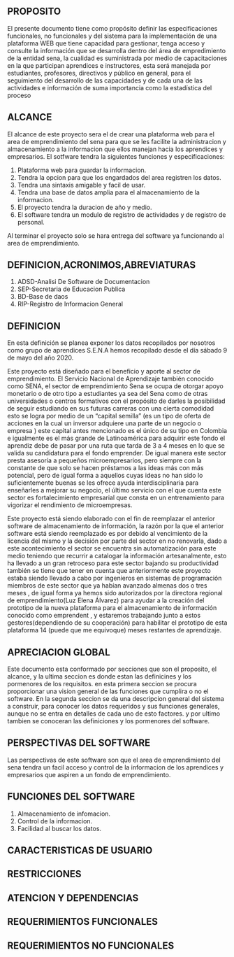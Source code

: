 ## **PROPOSITO** 

El presente documento tiene como propósito definir las especificaciones funcionales, no funcionales y del sistema para la implementación de una plataforma WEB que tiene capacidad para gestionar, tenga acceso y consulte la información que se desarrolla dentro del área de empredimiento de la entidad sena, la cualidad es suministrada por medio de capacitaciones en la que participan aprendices e instructores, esta será manejada por estudiantes, profesores, directivos y público en general, para el seguimiento del desarrollo de las capacidades y de cada una de las actividades e información de suma importancia como la estadística del proceso 

## **ALCANCE**

El alcance de este proyecto sera el de crear una plataforma web para el area de emprendimiento del sena para que se les facilite la administracion y almacenamiento a la informacion que ellos manejan hacia los aprendices y empresarios. El sotfware tendra la siguientes funciones y especificaciones:

1. Plataforma web para guardar la informacion.
2. Tendra la opcion para que los engardados del area registren los datos.
3. Tendra una sintaxis amigable y facil de usar.
4. Tendra una base de datos amplia para el almacenamiento de la informacion.
5. El proyecto tendra la duracion de año y medio.
6. El software tendra un modulo de registro de actividades y de registro de personal.

Al terminar el proyecto solo se hara entrega del software ya funcionando al area de emprendimiento.


## **DEFINICION,ACRONIMOS,ABREVIATURAS**

1. ADSD-Analisi De Software de Documentacion 
2. SEP-Secretaria de Educacion Publica
3. BD-Base de daos 
4. RIP-Registro de Informacion General

## **DEFINICION**

En esta definición se planea exponer los datos recopilados por nosotros como grupo de aprendices S.E.N.A hemos recopilado desde el día sábado 9 de mayo del año 2020.

Este proyecto está diseñado para el beneficio y aporte al sector de emprendimiento. El Servicio Nacional de Aprendizaje también conocido como SENA, el sector de emprendimiento Sena se ocupa de otorgar apoyo monetario o de otro tipo a estudiantes ya sea del Sena como de otras universidades  o centros formativos con el propósito de darles la posibilidad de seguir estudiando en sus futuras carreras con una cierta comodidad esto se logra por medio de un “capital semilla” (es un tipo de oferta de acciones en la cual un inversor adquiere una parte de un negocio o empresa ) este capital antes mencionado es el único de su tipo en Colombia e igualmente es el más grande de Latinoamérica para adquirir este fondo el aprendiz debe de pasar por una ruta que tarda de 3 a 4 meses en lo que se valida su candidatura para el fondo emprender. 
De igual manera este sector presta asesoría a pequeños microempresarios, pero siempre con la constante de que solo se hacen préstamos a las ideas más con más potencial, pero de igual forma a aquellos cuyas ideas no han sido lo suficientemente buenas se les ofrece ayuda interdisciplinaria para enseñarles a mejorar su negocio, el último servicio con el que cuenta este sector es fortalecimiento empresarial que consta en un entrenamiento para vigorizar el rendimiento de microempresas.

Este proyecto está siendo elaborado con el fin de reemplazar el anterior software de almacenamiento de información, la razón por la que el anterior software está siendo reemplazado es por debido al vencimiento de la licencia del mismo y la decisión por parte del sector en no renovarla, dado a este acontecimiento el sector se encuentra sin automatización para este medio teniendo que recurrir a catalogar la información artesanalmente, esto ha llevado a un gran retroceso para este sector bajando su productividad  también se tiene que tener en cuenta que anteriormente este proyecto estaba siendo llevado a cabo por ingenieros en sistemas de programación miembros de este sector  que ya habían avanzado almenas dos o tres meses  , de igual forma ya hemos sido autorizados por la directora regional de emprendimiento(Luz Elena Álvarez) para ayudar a la creación del prototipo de la nueva plataforma para el almacenamiento de información conocido como emprendent , y estaremos trabajando junto a estos gestores(dependiendo de su cooperación) para habilitar el prototipo de esta plataforma 14 (puede que me equivoque) meses restantes de aprendizaje.

## **APRECIACION GLOBAL**

Este documento esta conformado por secciones que son el proposito, el alcance, y la ultima seccion es donde estan las definicines y los pormenores de los requisitos. en esta primera seccion se procura proporcionar una vision general de las funciones que cumplira o no el software. En la segunda seccion se da una descripcion general del sistema a construir, para conocer los datos requeridos y sus funciones generales, aunque no se entra en detalles de cada uno de esto factores. y por ultimo  tambien se conoceran las definiciones y los pormenores del software.

## PERSPECTIVAS DEL SOFTWARE

Las perspectivas de este software son que el area de emprendimiento del sena tendra un facil acceso y control de la informacion de los aprendices y empresarios que aspiren a un fondo de emprendimiento.

## FUNCIONES DEL SOFTWARE

1. Almacenamiento de infomacion. 
2. Control de la informacion.
3. Facilidad al buscar los datos.

## CARACTERISTICAS DE USUARIO


## RESTRICCIONES


## ATENCION Y DEPENDENCIAS 



## REQUERIMIENTOS FUNCIONALES



## REQUERIMIENTOS NO FUNCIONALES

